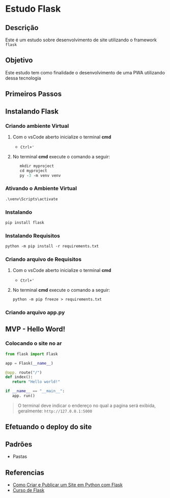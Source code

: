 # Estudo Flask

## Descrição

Este é um estudo sobre desenvolvimento de site utilizando o framework `flask`

## Objetivo

Este estudo tem como finalidade o desenvolvimento de uma PWA utilizando dessa tecnologia

## Primeiros Passos

## Instalando Flask

### Criando ambiente Virtual

1. Com o vsCode aberto inicialize o terminal **cmd**
   - `Ctrl+'`
1. No terminal **cmd** execute o comando a seguir:

   ```ps
      mkdir myproject
      cd myproject
      py -3 -m venv venv
   ```

### Ativando o Ambiente Virtual

   ```ps
   .\venv\Scripts\activate
   ```

### Instalando

   ```ps
   pip install flask
   ```

### Instalando Requisitos

   ```ps
   python -m pip install -r requirements.txt
   ```

### Criando arquivo de Requisitos

1. Com o vsCode aberto inicialize o terminal **cmd**
   - `Ctrl+'`
1. No terminal **cmd** execute o comando a seguir:

   ```ps
   python -m pip freeze > requirements.txt
   ```

### Criando arquivo app.py

## MVP - Hello Word!

### Colocando o site no ar

```py
from flask import Flask

app = Flask(__name__)

@app. route("/")
def index():
   return "Hello world!"

if __name__ == "__main__":
   app. run()
```

> O terminal deve indicar o endereço no qual a pagina será exibida, geralmente: `http://127.0.0.1:5000`

## Efetuando o deploy do site

## Padrões
- Pastas
   

## Referencias

- [Como Criar e Publicar um Site em Python com Flask](https://www.youtube.com/watch?v=K2ejI4z8Mbg)
- [Curso de Flask](https://www.youtube.com/watch?v=Pz9rayiDHW0&list=PL3BqW_m3m6a05ALSBW02qDXmfDKIip2KX)
